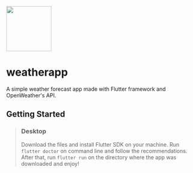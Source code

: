 <img src="https://openweathermap.org/img/wn/11d@2x.png" height=120>

# weatherapp

A simple weather forecast app made with Flutter framework and OpenWeather's API.


## Getting Started

> ### Desktop
> 
> Download the files and install Flutter SDK on your machine. Run ```flutter doctor``` on command line and follow the recommendations. After that, run ```flutter run``` on the directory where the app was downloaded and enjoy!
